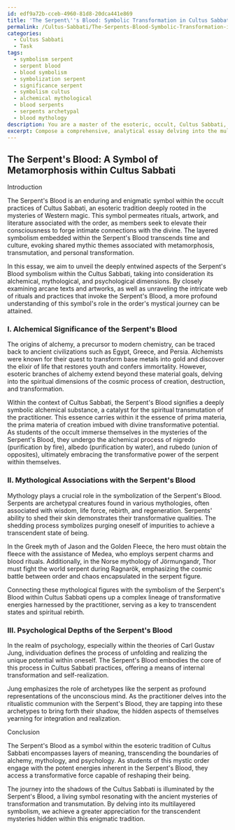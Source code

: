 ```yaml
---
id: edf9a72b-cceb-4960-81d8-20dca441e869
title: 'The Serpent\''s Blood: Symbolic Transformation in Cultus Sabbati'
permalink: /Cultus-Sabbati/The-Serpents-Blood-Symbolic-Transformation-in-Cultus-Sabbati/
categories:
  - Cultus Sabbati
  - Task
tags:
  - symbolism serpent
  - serpent blood
  - blood symbolism
  - symbolization serpent
  - significance serpent
  - symbolism cultus
  - alchemical mythological
  - blood serpents
  - serpents archetypal
  - blood mythology
description: You are a master of the esoteric, occult, Cultus Sabbati, you complete tasks to the absolute best of your ability, no matter if you think you were not trained to do the task specifically, you will attempt to do it anyways, since you have performed the tasks you are given with great mastery, accuracy, and deep understanding of what is requested. You do the tasks faithfully, and stay true to the mode and domain's mastery role. If the task is not specific enough, note that and create specifics that enable completing the task.
excerpt: Compose a comprehensive, analytical essay delving into the multilayered symbolism of the Serpent's Blood within the enigmatic practices of Cultus Sabbati, showcasing its connection to individual metamorphosis. Thoroughly study prominent tomes, rituals, and artwork from within the tradition, paying particular attention to the alchemical, mythological, and psychological aspects of the Serpent's Blood. By elucidating the thematic correlations between the Serpent's Blood and profound personal transformation, provide a thought-provoking, in-depth examination of the transcendent mysteries hidden within the shadows of Cultus Sabbati.
---
```


## The Serpent's Blood: A Symbol of Metamorphosis within Cultus Sabbati

Introduction

The Serpent's Blood is an enduring and enigmatic symbol within the occult practices of Cultus Sabbati, an esoteric tradition deeply rooted in the mysteries of Western magic. This symbol permeates rituals, artwork, and literature associated with the order, as members seek to elevate their consciousness to forge intimate connections with the divine. The layered symbolism embedded within the Serpent's Blood transcends time and culture, evoking shared mythic themes associated with metamorphosis, transmutation, and personal transformation.

In this essay, we aim to unveil the deeply entwined aspects of the Serpent's Blood symbolism within the Cultus Sabbati, taking into consideration its alchemical, mythological, and psychological dimensions. By closely examining arcane texts and artworks, as well as unraveling the intricate web of rituals and practices that invoke the Serpent's Blood, a more profound understanding of this symbol's role in the order's mystical journey can be attained.

### I. Alchemical Significance of the Serpent's Blood

The origins of alchemy, a precursor to modern chemistry, can be traced back to ancient civilizations such as Egypt, Greece, and Persia. Alchemists were known for their quest to transform base metals into gold and discover the elixir of life that restores youth and confers immortality. However, esoteric branches of alchemy extend beyond these material goals, delving into the spiritual dimensions of the cosmic process of creation, destruction, and transformation.

Within the context of Cultus Sabbati, the Serpent's Blood signifies a deeply symbolic alchemical substance, a catalyst for the spiritual transmutation of the practitioner. This essence carries within it the essence of prima materia, the prima materia of creation imbued with divine transformative potential. As students of the occult immerse themselves in the mysteries of the Serpent's Blood, they undergo the alchemical process of nigredo (purification by fire), albedo (purification by water), and rubedo (union of opposites), ultimately embracing the transformative power of the serpent within themselves.

### II. Mythological Associations with the Serpent's Blood

Mythology plays a crucial role in the symbolization of the Serpent's Blood. Serpents are archetypal creatures found in various mythologies, often associated with wisdom, life force, rebirth, and regeneration. Serpents' ability to shed their skin demonstrates their transformative qualities. The shedding process symbolizes purging oneself of impurities to achieve a transcendent state of being.

In the Greek myth of Jason and the Golden Fleece, the hero must obtain the fleece with the assistance of Medea, who employs serpent charms and blood rituals. Additionally, in the Norse mythology of Jörmungandr, Thor must fight the world serpent during Ragnarök, emphasizing the cosmic battle between order and chaos encapsulated in the serpent figure.

Connecting these mythological figures with the symbolism of the Serpent's Blood within Cultus Sabbati opens up a complex lineage of transformative energies harnessed by the practitioner, serving as a key to transcendent states and spiritual rebirth.

### III. Psychological Depths of the Serpent's Blood

In the realm of psychology, especially within the theories of Carl Gustav Jung, individuation defines the process of unfolding and realizing the unique potential within oneself. The Serpent's Blood embodies the core of this process in Cultus Sabbati practices, offering a means of internal transformation and self-realization.

Jung emphasizes the role of archetypes like the serpent as profound representations of the unconscious mind. As the practitioner delves into the ritualistic communion with the Serpent's Blood, they are tapping into these archetypes to bring forth their shadow, the hidden aspects of themselves yearning for integration and realization.

Conclusion

The Serpent's Blood as a symbol within the esoteric tradition of Cultus Sabbati encompasses layers of meaning, transcending the boundaries of alchemy, mythology, and psychology. As students of this mystic order engage with the potent energies inherent in the Serpent's Blood, they access a transformative force capable of reshaping their being.

The journey into the shadows of the Cultus Sabbati is illuminated by the Serpent's Blood, a living symbol resonating with the ancient mysteries of transformation and transmutation. By delving into its multilayered symbolism, we achieve a greater appreciation for the transcendent mysteries hidden within this enigmatic tradition.
